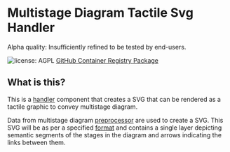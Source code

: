 # Multistage Diagram Tactile Svg Handler

Alpha quality: Insufficiently refined to be tested by end-users.

![license: AGPL](https://camo.githubusercontent.com/b53b1136762ea55ee6a2d641c9f8283b8335a79b3cb95cbab5a988e678e269b8/68747470733a2f2f696d672e736869656c64732e696f2f62616467652f6c6963656e73652d4147504c2d73756363657373) [GitHub Container Registry Package](https://github.com/Shared-Reality-Lab/IMAGE-server/pkgs/container/image-handler-multistage-diagram-tactile-svg)

## What is this?

This is a [handler](https://github.com/Shared-Reality-Lab/IMAGE-server/wiki/2.-Handlers,-Preprocessors-and-Services#handlers=) component that creates a SVG that can be rendered as a tactile graphic to convey multistage diagram.

Data from multistage diagram [preprocessor](https://github.com/Shared-Reality-Lab/IMAGE-server/wiki/2.-Handlers,-Preprocessors-and-Services#preprocessors=) are used to create a SVG.
This SVG will be as per a specified [format](https://github.com/Shared-Reality-Lab/IMAGE-Monarch/tree/main#tactile-graphics) and contains a single layer depicting semantic segments of the stages in the diagram and arrows indicating the links between them.